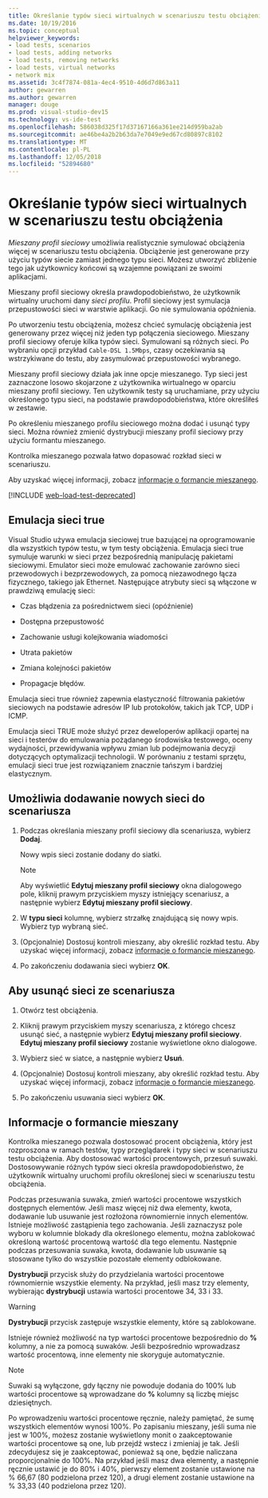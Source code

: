 ```yaml
---
title: Określanie typów sieci wirtualnych w scenariuszu testu obciążenia
ms.date: 10/19/2016
ms.topic: conceptual
helpviewer_keywords:
- load tests, scenarios
- load tests, adding networks
- load tests, removing networks
- load tests, virtual networks
- network mix
ms.assetid: 3c4f7874-081a-4ec4-9510-4d6d7d863a11
author: gewarren
ms.author: gewarren
manager: douge
ms.prod: visual-studio-dev15
ms.technology: vs-ide-test
ms.openlocfilehash: 586038d325f17d37167166a361ee214d959ba2ab
ms.sourcegitcommit: ae46be4a2b2b63da7e7049e9ed67cd80897c8102
ms.translationtype: MT
ms.contentlocale: pl-PL
ms.lasthandoff: 12/05/2018
ms.locfileid: "52894680"
---
```

# <a name="specify-virtual-network-types-in-a-load-test-scenario"></a>Określanie typów sieci wirtualnych w scenariuszu testu obciążenia

*Mieszany profil sieciowy* umożliwia realistycznie symulować obciążenia więcej w scenariuszu testu obciążenia. Obciążenie jest generowane przy użyciu typów siecie zamiast jednego typu sieci. Możesz utworzyć zbliżenie tego jak użytkownicy końcowi są wzajemne powiązani ze swoimi aplikacjami.

Mieszany profil sieciowy określa prawdopodobieństwo, że użytkownik wirtualny uruchomi dany *sieci profilu*. Profil sieciowy jest symulacja przepustowości sieci w warstwie aplikacji. Go nie symulowania opóźnienia.

Po utworzeniu testu obciążenia, możesz chcieć symulację obciążenia jest generowany przez więcej niż jeden typ połączenia sieciowego. Mieszany profil sieciowy oferuje kilka typów sieci. Symulowani są różnych sieci. Po wybraniu opcji przykład `Cable-DSL 1.5Mbps`, czasy oczekiwania są wstrzykiwane do testu, aby zasymulować przepustowości wybranego.

Mieszany profil sieciowy działa jak inne opcje mieszanego. Typ sieci jest zaznaczone losowo skojarzone z użytkownika wirtualnego w oparciu mieszany profil sieciowy. Ten użytkownik testy są uruchamiane, przy użyciu określonego typu sieci, na podstawie prawdopodobieństwa, które określiłeś w zestawie.

Po określeniu mieszanego profilu sieciowego można dodać i usunąć typy sieci. Można również zmienić dystrybucji mieszany profil sieciowy przy użyciu formantu mieszanego.

Kontrolka mieszanego pozwala łatwo dopasować rozkład sieci w scenariuszu.

Aby uzyskać więcej informacji, zobacz [informacje o formancie mieszanego](../test/specify-virtual-network-types-in-a-load-test-scenario.md).

[!INCLUDE [web-load-test-deprecated](includes/web-load-test-deprecated.md)]

## <a name="true-network-emulation"></a>Emulacja sieci true

Visual Studio używa emulacja sieciowej true bazującej na oprogramowanie dla wszystkich typów testu, w tym testy obciążenia. Emulacja sieci true symuluje warunki w sieci przez bezpośrednią manipulację pakietami sieciowymi. Emulator sieci może emulować zachowanie zarówno sieci przewodowych i bezprzewodowych, za pomocą niezawodnego łącza fizycznego, takiego jak Ethernet. Następujące atrybuty sieci są włączone w prawdziwą emulację sieci:

-   Czas błądzenia za pośrednictwem sieci (opóźnienie)

-   Dostępna przepustowość

-   Zachowanie usługi kolejkowania wiadomości

-   Utrata pakietów

-   Zmiana kolejności pakietów

-   Propagacje błędów.

Emulacja sieci true również zapewnia elastyczność filtrowania pakietów sieciowych na podstawie adresów IP lub protokołów, takich jak TCP, UDP i ICMP.

Emulacja sieci TRUE może służyć przez deweloperów aplikacji opartej na sieci i testerów do emulowania pożądanego środowiska testowego, oceny wydajności, przewidywania wpływu zmian lub podejmowania decyzji dotyczących optymalizacji technologii. W porównaniu z testami sprzętu, emulacji sieci true jest rozwiązaniem znacznie tańszym i bardziej elastycznym.

## <a name="to-add-new-networks-to-a-scenario"></a>Umożliwia dodawanie nowych sieci do scenariusza

1.  Podczas określania mieszany profil sieciowy dla scenariusza, wybierz **Dodaj**.

     Nowy wpis sieci zostanie dodany do siatki.

    > [!NOTE]
    > Aby wyświetlić **Edytuj mieszany profil sieciowy** okna dialogowego pole, kliknij prawym przyciskiem myszy istniejący scenariusz, a następnie wybierz **Edytuj mieszany profil sieciowy**.

2.  W **typu sieci** kolumnę, wybierz strzałkę znajdującą się nowy wpis. Wybierz typ wybraną sieć.

3.  (Opcjonalnie) Dostosuj kontroli mieszany, aby określić rozkład testu. Aby uzyskać więcej informacji, zobacz [informacje o formancie mieszanego](../test/specify-virtual-network-types-in-a-load-test-scenario.md).

4.  Po zakończeniu dodawania sieci wybierz **OK**.

## <a name="to-remove-networks-from-a-scenario"></a>Aby usunąć sieci ze scenariusza

1.  Otwórz test obciążenia.

2.  Kliknij prawym przyciskiem myszy scenariusza, z którego chcesz usunąć sieć, a następnie wybierz **Edytuj mieszany profil sieciowy**. **Edytuj mieszany profil sieciowy** zostanie wyświetlone okno dialogowe.

3.  Wybierz sieć w siatce, a następnie wybierz **Usuń**.

4.  (Opcjonalnie) Dostosuj kontroli mieszany, aby określić rozkład testu. Aby uzyskać więcej informacji, zobacz [informacje o formancie mieszanego](../test/specify-virtual-network-types-in-a-load-test-scenario.md).

5.  Po zakończeniu usuwania sieci wybierz **OK**.

## <a name="about-the-mix-control"></a>Informacje o formancie mieszany

 Kontrolka mieszanego pozwala dostosować procent obciążenia, który jest rozproszona w ramach testów, typy przeglądarek i typy sieci w scenariuszu testu obciążenia. Aby dostosować wartości procentowych, przesuń suwaki. Dostosowywanie różnych typów sieci określa prawdopodobieństwo, że użytkownik wirtualny uruchomi profilu określonej sieci w scenariuszu testu obciążenia.

 Podczas przesuwania suwaka, zmień wartości procentowe wszystkich dostępnych elementów. Jeśli masz więcej niż dwa elementy, kwota, dodawanie lub usuwanie jest rozłożona równomiernie innych elementów. Istnieje możliwość zastąpienia tego zachowania. Jeśli zaznaczysz pole wyboru w kolumnie blokady dla określonego elementu, można zablokować określoną wartość procentową wartość dla tego elementu. Następnie podczas przesuwania suwaka, kwota, dodawanie lub usuwanie są stosowane tylko do wszystkie pozostałe elementy odblokowane.

 **Dystrybucji** przycisk służy do przydzielania wartości procentowe równomiernie wszystkie elementy. Na przykład, jeśli masz trzy elementy, wybierając **dystrybucji** ustawia wartości procentowe 34, 33 i 33.

> [!WARNING]
> **Dystrybucji** przycisk zastępuje wszystkie elementy, które są zablokowane.

 Istnieje również możliwość na typ wartości procentowe bezpośrednio do **%** kolumny, a nie za pomocą suwaków. Jeśli bezpośrednio wprowadzasz wartość procentową, inne elementy nie skoryguje automatycznie.

> [!NOTE]
> Suwaki są wyłączone, gdy łączny nie powoduje dodania do 100% lub wartości procentowe są wprowadzane do **%** kolumny są liczbę miejsc dziesiętnych.

Po wprowadzeniu wartości procentowe ręcznie, należy pamiętać, że sumę wszystkich elementów wynosi 100%. Po zapisaniu mieszany, jeśli suma nie jest w 100%, możesz zostanie wyświetlony monit o zaakceptowanie wartości procentowe są one, lub przejdź wstecz i zmieniaj je tak. Jeśli zdecydujesz się je zaakceptować, ponieważ są one, będzie naliczana proporcjonalnie do 100%.  Na przykład jeśli masz dwa elementy, a następnie ręcznie ustawić je do 80% i 40%, pierwszy element zostanie ustawione na % 66,67 (80 podzielona przez 120), a drugi element zostanie ustawione na % 33,33 (40 podzielona przez 120).